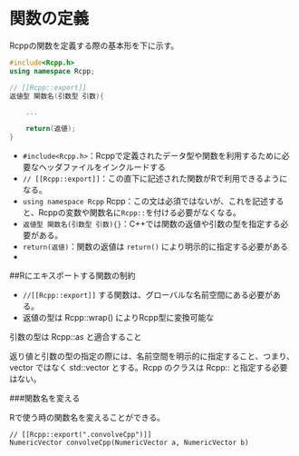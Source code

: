 # 関数の定義

Rcppの関数を定義する際の基本形を下に示す。

```cpp
#include<Rcpp.h>
using namespace Rcpp;

// [[Rcpp::export]]
返値型 関数名(引数型 引数){

    ...

    return(返値);
}
```

* `#include<Rcpp.h>`：Rcppで定義されたデータ型や関数を利用するために必要なヘッダファイルをインクルードする
* `// [[Rcpp::export]]`：この直下に記述された関数がRで利用できるようになる。
* `using namespace Rcpp` Rcpp：この文は必須ではないが、これを記述すると、Rcppの変数や関数名に`Rcpp::`を付ける必要がなくなる。
* `返値型 関数名(引数型 引数){}`：C++では関数の返値や引数の型を指定する必要がある。
* `return(返値)`：関数の返値は `return()` により明示的に指定する必要がある
* 


##Rにエキスポートする関数の制約

 * `//[[Rcpp::export]]` する関数は、グローバルな名前空間にある必要がある。
 * 返値の型は Rcpp::wrap() によりRcpp型に変換可能な



引数の型は Rcpp::as と適合すること

返り値と引数の型の指定の際には、名前空間を明示的に指定すること、つまり、vector ではなく std::vector とする。Rcpp のクラスは Rcpp:: と指定する必要はない。



###関数名を変える

Rで使う時の関数名を変えることができる。

```
// [[Rcpp::export(".convolveCpp")]]
NumericVector convolveCpp(NumericVector a, NumericVector b)
```